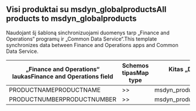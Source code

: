 ## <a name="all-products-to-msdyn_globalproducts"></a><span data-ttu-id="1e091-101">Visi produktai su msdyn_globalproducts</span><span class="sxs-lookup"><span data-stu-id="1e091-101">All products to msdyn_globalproducts</span></span>

<span data-ttu-id="1e091-102">Naudojant šį šabloną sinchronizuojami duomenys tarp „Finance and Operations“ programų ir „Common Data Service“.</span><span class="sxs-lookup"><span data-stu-id="1e091-102">This template synchronizes data between Finance and Operations apps and Common Data Service.</span></span>

<span data-ttu-id="1e091-103">„Finance and Operations“ laukas</span><span class="sxs-lookup"><span data-stu-id="1e091-103">Finance and Operations field</span></span> | <span data-ttu-id="1e091-104">Schemos tipas</span><span class="sxs-lookup"><span data-stu-id="1e091-104">Map type</span></span> | <span data-ttu-id="1e091-105">Kitas „Dynamics 365” laukas</span><span class="sxs-lookup"><span data-stu-id="1e091-105">Other Dynamics 365 field</span></span> | <span data-ttu-id="1e091-106">Numatytoji reikšmė</span><span class="sxs-lookup"><span data-stu-id="1e091-106">Default value</span></span>
---|---|---|---
<span data-ttu-id="1e091-107">PRODUCTNAME</span><span class="sxs-lookup"><span data-stu-id="1e091-107">PRODUCTNAME</span></span> | >> | <span data-ttu-id="1e091-108">msdyn_productname</span><span class="sxs-lookup"><span data-stu-id="1e091-108">msdyn_productname</span></span> | 
<span data-ttu-id="1e091-109">PRODUCTNUMBER</span><span class="sxs-lookup"><span data-stu-id="1e091-109">PRODUCTNUMBER</span></span> | >> | <span data-ttu-id="1e091-110">msdyn_productnumber</span><span class="sxs-lookup"><span data-stu-id="1e091-110">msdyn_productnumber</span></span> | 

